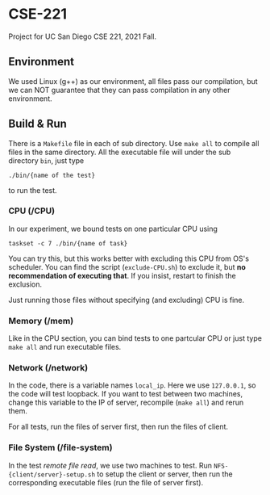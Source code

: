 # CSE-221
Project for UC San Diego CSE 221, 2021 Fall.

## Environment

We used Linux (g++) as our environment, all files pass our compilation, but we can NOT guarantee that they can pass compilation in any other environment.

## Build & Run

There is a `Makefile` file in each of sub directory. Use `make all` to compile all files in the same directory. All the executable file will under the sub directory `bin`, just type 
```shell
./bin/{name of the test}
```
to run the test.

### CPU (/CPU)

In our experiment, we bound tests on one particular CPU using 
```shell
taskset -c 7 ./bin/{name of task}
```
You can try this, but this works better with excluding this CPU from OS's scheduler. You can find the script (`exclude-CPU.sh`) to exclude it, but **no recommendation of executing that**. If you insist, restart to finish the exclusion.

Just running those files without specifying (and excluding) CPU is fine.

### Memory (/mem)

Like in the CPU section, you can bind tests to one partcular CPU or just type `make all` and run executable files.

### Network (/network)

In the code, there is a variable names `local_ip`. Here we use `127.0.0.1`, so the code will test loopback. If you want to test between two machines, change this variable to the IP of server, recompile (`make all`) and rerun them.

For all tests, run the files of server first, then run the files of client.

### File System (/file-system)

In the test *remote file read*, we use two machines to test. Run `NFS-{client/server}-setup.sh` to setup the client or server, then run the corresponding executable files (run the file of server first). 